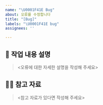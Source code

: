 ```yaml
---
name: "\U0001F41E Bug"
about: 오류를 수정합니다
title: "[Bug]"
labels: "\U0001F41E bug"
assignees: ''

---
```


## 📝 작업 내용 설명
> <오류에 대한 자세한 설명을 작성해 주세요>

## 🙋🏻 참고 자료
> <참고 자료가 있다면 작성해 주세요>
